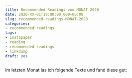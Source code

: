 ```yaml
---
title: Recommended Readings vom MONAT 2020
date: 2020-XX-01T19:00:00.000+00:00
slug: recommended-readings-MONAT-2020
categories:
- recommended readings
tags:
- instapaper
- reading
- recommended readings
- linkdump
draft: yes
---
```


Im letzten Monat las ich folgende Texte und fand diese gut: